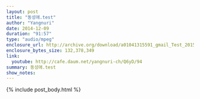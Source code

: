 ```yaml
---
layout: post
title: "동성애.test"
author: "Yangnuri"
date: 2014-12-09
duration: "91:57"
type: "audio/mpeg"
enclosure_url: http://archive.org/download/a01041315591_gmail_Test_201502/%EB%8F%99%EC%84%B1%EC%95%A0.test.mp3
enclosure_bytes_size: 132,378,349 
link:
  youtube: http://cafe.daum.net/yangnuri-ch/Q6yD/94
summary: 동성애.test
show_notes:
---
```


{% include post_body.html %}
